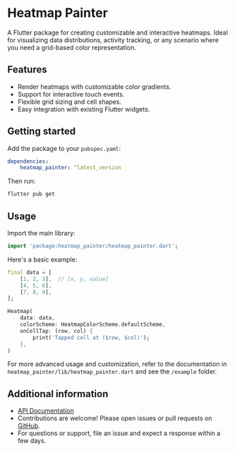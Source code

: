 # Heatmap Painter

A Flutter package for creating customizable and interactive heatmaps. Ideal for visualizing data distributions, activity tracking, or any scenario where you need a grid-based color representation.

## Features

- Render heatmaps with customizable color gradients.
- Support for interactive touch events.
- Flexible grid sizing and cell shapes.
- Easy integration with existing Flutter widgets.

## Getting started

Add the package to your `pubspec.yaml`:

```yaml
dependencies:
    heatmap_painter: ^latest_version
```

Then run:

```sh
flutter pub get
```

## Usage

Import the main library:

```dart
import 'package:heatmap_painter/heatmap_painter.dart';
```

Here's a basic example:

```dart
final data = [
    [1, 2, 3],  // [x, y, value]
    [4, 5, 6],
    [7, 8, 9],
];

Heatmap(
    data: data,
    colorScheme: HeatmapColorScheme.defaultScheme,
    onCellTap: (row, col) {
        print('Tapped cell at ($row, $col)');
    },
)
```

For more advanced usage and customization, refer to the documentation in `heatmap_painter/lib/heatmap_painter.dart` and see the `/example` folder.

## Additional information

- [API Documentation](https://pub.dev/documentation/heatmap_painter/latest/)
- Contributions are welcome! Please open issues or pull requests on [GitHub](https://github.com/your-repo/heatmap_painter).
- For questions or support, file an issue and expect a response within a few days.
